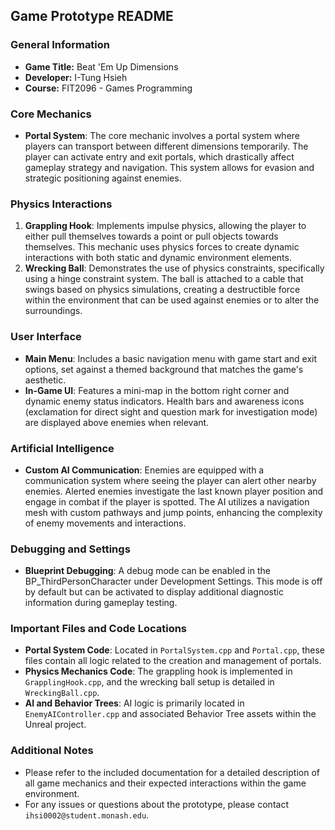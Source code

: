 ## Game Prototype README

### General Information
- **Game Title:** Beat 'Em Up Dimensions
- **Developer:** I-Tung Hsieh
- **Course:** FIT2096 - Games Programming

### Core Mechanics
- **Portal System**: The core mechanic involves a portal system where players can transport between different dimensions temporarily. The player can activate entry and exit portals, which drastically affect gameplay strategy and navigation. This system allows for evasion and strategic positioning against enemies.

### Physics Interactions
1. **Grappling Hook**: Implements impulse physics, allowing the player to either pull themselves towards a point or pull objects towards themselves. This mechanic uses physics forces to create dynamic interactions with both static and dynamic environment elements.
2. **Wrecking Ball**: Demonstrates the use of physics constraints, specifically using a hinge constraint system. The ball is attached to a cable that swings based on physics simulations, creating a destructible force within the environment that can be used against enemies or to alter the surroundings.

### User Interface
- **Main Menu**: Includes a basic navigation menu with game start and exit options, set against a themed background that matches the game's aesthetic.
- **In-Game UI**: Features a mini-map in the bottom right corner and dynamic enemy status indicators. Health bars and awareness icons (exclamation for direct sight and question mark for investigation mode) are displayed above enemies when relevant.

### Artificial Intelligence
- **Custom AI Communication**: Enemies are equipped with a communication system where seeing the player can alert other nearby enemies. Alerted enemies investigate the last known player position and engage in combat if the player is spotted. The AI utilizes a navigation mesh with custom pathways and jump points, enhancing the complexity of enemy movements and interactions.

### Debugging and Settings
- **Blueprint Debugging**: A debug mode can be enabled in the BP_ThirdPersonCharacter under Development Settings. This mode is off by default but can be activated to display additional diagnostic information during gameplay testing.

### Important Files and Code Locations
- **Portal System Code**: Located in `PortalSystem.cpp` and `Portal.cpp`, these files contain all logic related to the creation and management of portals.
- **Physics Mechanics Code**: The grappling hook is implemented in `GrapplingHook.cpp`, and the wrecking ball setup is detailed in `WreckingBall.cpp`.
- **AI and Behavior Trees**: AI logic is primarily located in `EnemyAIController.cpp` and associated Behavior Tree assets within the Unreal project.

### Additional Notes
- Please refer to the included documentation for a detailed description of all game mechanics and their expected interactions within the game environment.
- For any issues or questions about the prototype, please contact `ihsi0002@student.monash.edu`.